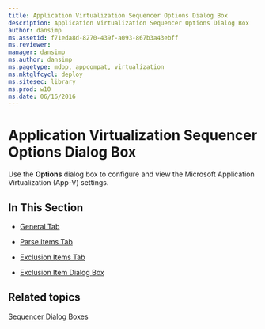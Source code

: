 ```yaml
---
title: Application Virtualization Sequencer Options Dialog Box
description: Application Virtualization Sequencer Options Dialog Box
author: dansimp
ms.assetid: f71eda8d-8270-439f-a093-867b3a43ebff
ms.reviewer: 
manager: dansimp
ms.author: dansimp
ms.pagetype: mdop, appcompat, virtualization
ms.mktglfcycl: deploy
ms.sitesec: library
ms.prod: w10
ms.date: 06/16/2016
---
```



# Application Virtualization Sequencer Options Dialog Box


Use the **Options** dialog box to configure and view the Microsoft Application Virtualization (App-V) settings.

## In This Section


-   [General Tab](general-tab-keep.md)

-   [Parse Items Tab](parse-items-tab-keep.md)

-   [Exclusion Items Tab](exclusion-items-tab-keep.md)

-   [Exclusion Item Dialog Box](exclusion-item-dialog-box.md)

## Related topics


[Sequencer Dialog Boxes](sequencer-dialog-boxes.md)

 

 





